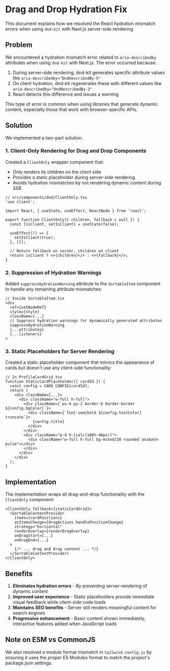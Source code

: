 # Drag and Drop Hydration Fix

This document explains how we resolved the React hydration mismatch errors when using `dnd-kit` with Next.js server-side rendering.

## Problem

We encountered a hydration mismatch error related to `aria-describedby` attributes when using `dnd-kit` with Next.js. The error occurred because:

1. During server-side rendering, dnd-kit generates specific attribute values like `aria-describedby="DndDescribedBy-5"`
2. On client hydration, dnd-kit regenerates these with different values like `aria-describedby="DndDescribedBy-2"`
3. React detects this difference and issues a warning

This type of error is common when using libraries that generate dynamic content, especially those that work with browser-specific APIs.

## Solution

We implemented a two-part solution:

### 1. Client-Only Rendering for Drag and Drop Components

Created a `ClientOnly` wrapper component that:
- Only renders its children on the client side
- Provides a static placeholder during server-side rendering
- Avoids hydration mismatches by not rendering dynamic content during SSR

```tsx
// src/components/dnd/ClientOnly.tsx
'use client';

import React, { useState, useEffect, ReactNode } from 'react';

export function ClientOnly({ children, fallback = null }) {
  const [isClient, setIsClient] = useState(false);

  useEffect(() => {
    setIsClient(true);
  }, []);

  // Return fallback on server, children on client
  return isClient ? <>{children}</> : <>{fallback}</>;
}
```

### 2. Suppression of Hydration Warnings

Added `suppressHydrationWarning` attribute to the `SortableItem` component to handle any remaining attribute mismatches:

```tsx
// Inside SortableItem.tsx
<div
  ref={setNodeRef}
  style={style}
  className={...}
  // Suppress hydration warnings for dynamically generated attributes
  suppressHydrationWarning
  {...attributes}
  {...listeners}
>
```

### 3. Static Placeholders for Server Rendering

Created a static placeholder component that mimics the appearance of cards but doesn't use any client-side functionality:

```tsx
// In ProfileCardGrid.tsx
function StaticCardPlaceholder({ cardId }) {
  const config = CARD_CONFIG[cardId];
  return (
    <div className={...}>
      <div className="w-full h-full">
        <div className={`px-4 py-2 border-b border-border ${config.bgColor}`}>
          <div className={`font-semibold ${config.textColor} truncate`}>
            {config.title}
          </div>
        </div>
        <div className="p-4 h-[calc(100%-40px)]">
          <div className="w-full h-full bg-muted/20 rounded animate-pulse"></div>
        </div>
      </div>
    </div>
  );
}
```

## Implementation

The implementation wraps all drag-and-drop functionality with the `ClientOnly` component:

```tsx
<ClientOnly fallback={staticCardGrid}>
  <SortableContextProvider
    items={cardPositions}
    onItemsChange={dragActions.handlePositionChange}
    strategy="horizontal"
    renderOverlay={renderDragOverlay}
    onDragStart={...}
    onDragEnd={...}
  >
    {/* ... drag and drop content ... */}
  </SortableContextProvider>
</ClientOnly>
```

## Benefits

1. **Eliminates hydration errors** - By preventing server-rendering of dynamic content
2. **Improved user experience** - Static placeholders provide immediate visual feedback while client-side code loads
3. **Maintains SEO benefits** - Server still renders meaningful content for search engines
4. **Progressive enhancement** - Basic content shown immediately, interactive features added when JavaScript loads

## Note on ESM vs CommonJS

We also resolved a module format mismatch in `tailwind.config.js` by ensuring it uses the proper ES Modules format to match the project's package.json settings.
